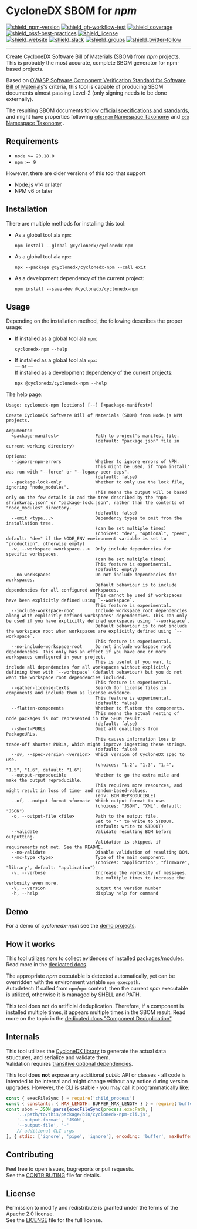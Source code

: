# CycloneDX SBOM for _npm_

[![shield_npm-version]][link_npm]
[![shield_gh-workflow-test]][link_gh-workflow-test]
[![shield_coverage]][link_codacy]
[![shield_ossf-best-practices]][link_ossf-best-practices]
[![shield_license]][license_file]  
[![shield_website]][link_website]
[![shield_slack]][link_slack]
[![shield_groups]][link_discussion]
[![shield_twitter-follow]][link_twitter]

----

Create [CycloneDX] Software Bill of Materials (SBOM) from _[npm]_ projects.  
This is probably the most accurate, complete SBOM generator for npm-based projects.

Based on [OWASP Software Component Verification Standard for Software Bill of Materials](https://scvs.owasp.org/scvs/v2-software-bill-of-materials/)'s
criteria, this tool is capable of producing SBOM documents almost passing Level-2 (only signing needs to be done externally).

The resulting SBOM documents follow [official specifications and standards](https://github.com/CycloneDX/specification), 
and might have properties following [`cdx:npm` Namespace Taxonomy](https://github.com/CycloneDX/cyclonedx-property-taxonomy/blob/main/cdx/npm.md)
and [`cdx` Namespace Taxonomy](https://cyclonedx.github.io/cyclonedx-property-taxonomy/cdx.htm)
.

## Requirements

* `node >= 20.18.0`
* `npm >= 9`

However, there are older versions of this tool that support
* Node.js v14 or later
* NPM v6 or later

## Installation

There are multiple methods for installing this tool:

* As a global tool ala `npm`:

  ```shell
  npm install --global @cyclonedx/cyclonedx-npm
  ```

* As a global tool ala `npx`:

  ```shell
  npx --package @cyclonedx/cyclonedx-npm --call exit
  ```

* As a development dependency of the current project:

  ```shell
  npm install --save-dev @cyclonedx/cyclonedx-npm
  ```

## Usage

Depending on the installation method, the following describes the proper usage:

* If installed as a global tool ala `npm`:

  ```shell
  cyclonedx-npm --help
  ```

* If installed as a global tool ala `npx`:  
  — or —  
  If installed as a development dependency of the current projects:

  ```shell
  npx @cyclonedx/cyclonedx-npm --help
  ```

The help page:

```text
Usage: cyclonedx-npm [options] [--] [<package-manifest>]

Create CycloneDX Software Bill of Materials (SBOM) from Node.js NPM projects.

Arguments:
  <package-manifest>              Path to project's manifest file.
                                  (default: "package.json" file in current working directory)

Options:
  --ignore-npm-errors             Whether to ignore errors of NPM.
                                  This might be used, if "npm install" was run with "--force" or "--legacy-peer-deps".
                                  (default: false)
  --package-lock-only             Whether to only use the lock file, ignoring "node_modules".
                                  This means the output will be based only on the few details in and the tree described by the "npm-shrinkwrap.json" or "package-lock.json", rather than the contents of "node_modules" directory.
                                  (default: false)
  --omit <type...>                Dependency types to omit from the installation tree.
                                  (can be set multiple times)
                                  (choices: "dev", "optional", "peer", default: "dev" if the NODE_ENV environment variable is set to "production", otherwise empty)
  -w, --workspace <workspace...>  Only include dependencies for specific workspaces.
                                  (can be set multiple times)
                                  This feature is experimental.
                                  (default: empty)
  --no-workspaces                 Do not include dependencies for workspaces.
                                  Default behaviour is to include dependencies for all configured workspaces.
                                  This cannot be used if workspaces have been explicitly defined using `--workspace`.
                                  This feature is experimental.
  --include-workspace-root        Include workspace root dependencies along with explicitly defined workspaces' dependencies. This can only be used if you have explicitly defined workspaces using `--workspace`.
                                  Default behaviour is to not include the workspace root when workspaces are explicitly defined using `--workspace`.
                                  This feature is experimental.
  --no-include-workspace-root     Do not include workspace root dependencies. This only has an effect if you have one or more workspaces configured in your project.
                                  This is useful if you want to include all dependencies for all workspaces without explicitly defining them with `--workspace` (default behaviour) but you do not want the workspace root dependencies included.
                                  This feature is experimental.
  --gather-license-texts          Search for license files in components and include them as license evidence.
                                  This feature is experimental.
                                  (default: false)
  --flatten-components            Whether to flatten the components.
                                  This means the actual nesting of node packages is not represented in the SBOM result.
                                  (default: false)
  --short-PURLs                   Omit all qualifiers from PackageURLs.
                                  This causes information loss in trade-off shorter PURLs, which might improve ingesting these strings.
                                  (default: false)
  --sv, --spec-version <version>  Which version of CycloneDX spec to use.
                                  (choices: "1.2", "1.3", "1.4", "1.5", "1.6", default: "1.6")
  --output-reproducible           Whether to go the extra mile and make the output reproducible.
                                  This requires more resources, and might result in loss of time- and random-based-values.
                                  (env: BOM_REPRODUCIBLE)
  --of, --output-format <format>  Which output format to use.
                                  (choices: "JSON", "XML", default: "JSON")
  -o, --output-file <file>        Path to the output file.
                                  Set to "-" to write to STDOUT.
                                  (default: write to STDOUT)
  --validate                      Validate resulting BOM before outputting.
                                  Validation is skipped, if requirements not met. See the README.
  --no-validate                   Disable validation of resulting BOM.
  --mc-type <type>                Type of the main component.
                                  (choices: "application", "firmware", "library", default: "application")
  -v, --verbose                   Increase the verbosity of messages.
                                  Use multiple times to increase the verbosity even more.
  -V, --version                   output the version number
  -h, --help                      display help for command
```

## Demo

For a demo of _cyclonedx-npm_ see the [demo projects][demo_readme].

## How it works

This tool utilizes _[npm]_ to collect evidences of installed packages/modules.
Read more in the [dedicated docs](https://github.com/CycloneDX/cyclonedx-node-npm/tree/main/docs/how.md).

The appropriate _npm_ executable is detected automatically, yet can be overridden with the environment variable `npm_execpath`.  
Autodetect: If called from `npm`/`npx` context, then the current _npm_ executable is utilized, otherwise it is managed by SHELL and PATH.

This tool does not do artificial deduplication.
Therefore, if a component is installed multiple times, it appears multiple times in the SBOM result.
Read more on the topic in the [dedicated docs "Component Deduplication"](https://github.com/CycloneDX/cyclonedx-node-npm/tree/main/docs/component_deduplication.md).

## Internals

This tool utilizes the [CycloneDX library][cyclonedx-library] to generate the actual data structures, and serialize and validate them.  
Validation requires [transitive optional dependencies](https://github.com/CycloneDX/cyclonedx-javascript-library/blob/main/README.md#optional-dependencies).

This tool does **not** expose any additional _public_ API or classes - all code is intended to be internal and might change without any notice during version upgrades.
However, the CLI is stable - you may call it programmatically like:
```javascript
const { execFileSync } = require('child_process')
const { constants: { MAX_LENGTH: BUFFER_MAX_LENGTH } } = require('buffer')
const sbom = JSON.parse(execFileSync(process.execPath, [
    '../path/to/this/package/bin/cyclonedx-npm-cli.js',
    '--output-format', 'JSON',
    '--output-file', '-'
    // additional CLI args
], { stdio: ['ignore', 'pipe', 'ignore'], encoding: 'buffer', maxBuffer: BUFFER_MAX_LENGTH }))
```
## Contributing

Feel free to open issues, bugreports or pull requests.  
See the [CONTRIBUTING][contributing_file] file for details.

## License

Permission to modify and redistribute is granted under the terms of the Apache 2.0 license.  
See the [LICENSE][license_file] file for the full license.

[license_file]: https://github.com/CycloneDX/cyclonedx-node-npm/blob/main/LICENSE
[contributing_file]: https://github.com/CycloneDX/cyclonedx-node-npm/blob/main/CONTRIBUTING.md
[demo_readme]: https://github.com/CycloneDX/cyclonedx-node-npm/blob/main/demo/README.md

[CycloneDX]: https://cyclonedx.org/
[npm]: http://www.npmjs.com/
[cyclonedx-library]: https://www.npmjs.com/package/@cyclonedx/cyclonedx-library

[shield_gh-workflow-test]: https://img.shields.io/github/actions/workflow/status/CycloneDX/cyclonedx-node-npm/nodejs.yml?branch=main&logo=GitHub&logoColor=white "tests"
[shield_ossf-best-practices]: https://img.shields.io/cii/level/6614?label=OpenSSF%20best%20practices "OpenSSF best practices"
[shield_coverage]: https://img.shields.io/codacy/coverage/16b034e5463543008e1cc0e2a3ed7005?logo=Codacy&logoColor=white "test coverage"
[shield_npm-version]: https://img.shields.io/npm/v/%40cyclonedx%2fcyclonedx-npm/latest?label=npm&logo=npm&logoColor=white "npm"
[shield_license]: https://img.shields.io/github/license/CycloneDX/cyclonedx-node-npm?logo=open%20source%20initiative&logoColor=white "license"
[shield_website]: https://img.shields.io/badge/https://-cyclonedx.org-blue.svg "homepage"
[shield_slack]: https://img.shields.io/badge/slack-join-blue?logo=Slack&logoColor=white "slack join"
[shield_groups]: https://img.shields.io/badge/discussion-groups.io-blue.svg "groups discussion"
[shield_twitter-follow]: https://img.shields.io/badge/Twitter-follow-blue?logo=Twitter&logoColor=white "twitter follow"

[link_website]: https://cyclonedx.org/
[link_gh-workflow-test]: https://github.com/CycloneDX/cyclonedx-node-npm/actions/workflows/nodejs.yml?query=branch%3Amain
[link_codacy]: https://app.codacy.com/gh/CycloneDX/cyclonedx-node-npm/dashboard
[link_ossf-best-practices]: https://www.bestpractices.dev/projects/6614
[link_npm]: https://www.npmjs.com/package/@cyclonedx/cyclonedx-npm
[link_slack]: https://cyclonedx.org/slack/invite
[link_discussion]: https://groups.io/g/CycloneDX
[link_twitter]: https://twitter.com/CycloneDX_Spec
